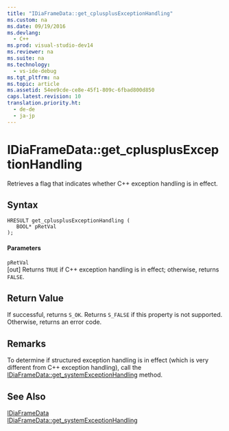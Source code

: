 ```yaml
---
title: "IDiaFrameData::get_cplusplusExceptionHandling"
ms.custom: na
ms.date: 09/19/2016
ms.devlang: 
  - C++
ms.prod: visual-studio-dev14
ms.reviewer: na
ms.suite: na
ms.technology: 
  - vs-ide-debug
ms.tgt_pltfrm: na
ms.topic: article
ms.assetid: 54ee9cde-ce8e-45f1-809c-6fbad800d850
caps.latest.revision: 10
translation.priority.ht: 
  - de-de
  - ja-jp
---
```

# IDiaFrameData::get_cplusplusExceptionHandling
Retrieves a flag that indicates whether C++ exception handling is in effect.  
  
## Syntax  
  
```cpp#  
HRESULT get_cplusplusExceptionHandling (   
   BOOL* pRetVal  
);  
```  
  
#### Parameters  
 `pRetVal`  
 [out] Returns `TRUE` if C++ exception handling is in effect; otherwise, returns `FALSE`.  
  
## Return Value  
 If successful, returns `S_OK`. Returns `S_FALSE` if this property is not supported. Otherwise, returns an error code.  
  
## Remarks  
 To determine if structured exception handling is in effect (which is very different from C++ exception handling), call the [IDiaFrameData::get_systemExceptionHandling](../vs140/IDiaFrameData--get_systemExceptionHandling.md) method.  
  
## See Also  
 [IDiaFrameData](../vs140/IDiaFrameData.md)   
 [IDiaFrameData::get_systemExceptionHandling](../vs140/IDiaFrameData--get_systemExceptionHandling.md)